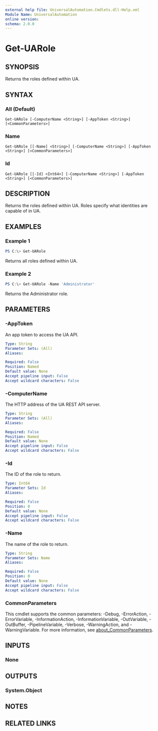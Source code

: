 ```yaml
---
external help file: UniversalAutomation.Cmdlets.dll-Help.xml
Module Name: UniversalAutomation
online version:
schema: 2.0.0
---
```


# Get-UARole

## SYNOPSIS
Returns the roles defined within UA.

## SYNTAX

### All (Default)
```
Get-UARole [-ComputerName <String>] [-AppToken <String>] [<CommonParameters>]
```

### Name
```
Get-UARole [[-Name] <String>] [-ComputerName <String>] [-AppToken <String>] [<CommonParameters>]
```

### Id
```
Get-UARole [[-Id] <Int64>] [-ComputerName <String>] [-AppToken <String>] [<CommonParameters>]
```

## DESCRIPTION
Returns the roles defined within UA. Roles specify what identities are capable of in UA.

## EXAMPLES

### Example 1
```powershell
PS C:\> Get-UARole
```

Returns all roles defined within UA.

### Example 2
```powershell
PS C:\> Get-UARole -Name 'Administrator'
```

Returns the Administrator role. 

## PARAMETERS

### -AppToken
An app token to access the UA API. 

```yaml
Type: String
Parameter Sets: (All)
Aliases:

Required: False
Position: Named
Default value: None
Accept pipeline input: False
Accept wildcard characters: False
```

### -ComputerName
The HTTP address of the UA REST API server.

```yaml
Type: String
Parameter Sets: (All)
Aliases:

Required: False
Position: Named
Default value: None
Accept pipeline input: False
Accept wildcard characters: False
```

### -Id
The ID of the role to return. 

```yaml
Type: Int64
Parameter Sets: Id
Aliases:

Required: False
Position: 0
Default value: None
Accept pipeline input: False
Accept wildcard characters: False
```

### -Name
The name of the role to return. 

```yaml
Type: String
Parameter Sets: Name
Aliases:

Required: False
Position: 0
Default value: None
Accept pipeline input: False
Accept wildcard characters: False
```

### CommonParameters
This cmdlet supports the common parameters: -Debug, -ErrorAction, -ErrorVariable, -InformationAction, -InformationVariable, -OutVariable, -OutBuffer, -PipelineVariable, -Verbose, -WarningAction, and -WarningVariable. For more information, see [about_CommonParameters](http://go.microsoft.com/fwlink/?LinkID=113216).

## INPUTS

### None

## OUTPUTS

### System.Object
## NOTES

## RELATED LINKS
